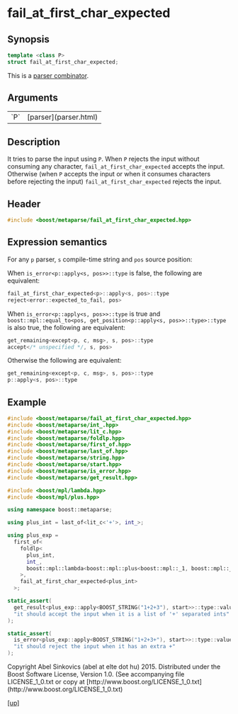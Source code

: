 # fail_at_first_char_expected

## Synopsis

```cpp
template <class P>
struct fail_at_first_char_expected;
```

This is a [parser combinator](parser_combinator.html).

## Arguments

<table cellpadding='0' cellspacing='0'>
  <tr>
    <td>`P`</td>
    <td>[parser](parser.html)</td>
  </tr>
</table>

## Description

It tries to parse the input using `P`. When `P` rejects the input without
consuming any character, `fail_at_first_char_expected` accepts the input.
Otherwise (when `P` accepts the input or when it consumes characters before
rejecting the input) `fail_at_first_char_expected` rejects the input.

## Header

```cpp
#include <boost/metaparse/fail_at_first_char_expected.hpp>
```

## Expression semantics

For any `p` parser, `s` compile-time string and `pos` source position:

When `is_error<p::apply<s, pos>>::type` is false, the following are equivalent:

```cpp
fail_at_first_char_expected<p>::apply<s, pos>::type
reject<error::expected_to_fail, pos>
```

When `is_error<p::apply<s, pos>>::type` is true and
`boost::mpl::equal_to<pos, get_position<p::apply<s, pos>>::type>::type` is also
true, the following are equivalent:

```cpp
get_remaining<except<p, c, msg>, s, pos>::type
accept</* unspecified */, s, pos>
```

Otherwise the following are equivalent:

```cpp
get_remaining<except<p, c, msg>, s, pos>::type
p::apply<s, pos>::type
```

## Example

```cpp
#include <boost/metaparse/fail_at_first_char_expected.hpp>
#include <boost/metaparse/int_.hpp>
#include <boost/metaparse/lit_c.hpp>
#include <boost/metaparse/foldlp.hpp>
#include <boost/metaparse/first_of.hpp>
#include <boost/metaparse/last_of.hpp>
#include <boost/metaparse/string.hpp>
#include <boost/metaparse/start.hpp>
#include <boost/metaparse/is_error.hpp>
#include <boost/metaparse/get_result.hpp>

#include <boost/mpl/lambda.hpp>
#include <boost/mpl/plus.hpp>

using namespace boost::metaparse;

using plus_int = last_of<lit_c<'+'>, int_>;

using plus_exp =
  first_of<
    foldlp<
      plus_int,
      int_,
      boost::mpl::lambda<boost::mpl::plus<boost::mpl::_1, boost::mpl::_2>>::type
    >,
    fail_at_first_char_expected<plus_int>
  >;

static_assert(
  get_result<plus_exp::apply<BOOST_STRING("1+2+3"), start>>::type::value == 6,
  "it should accept the input when it is a list of '+' separated ints"
);

static_assert(
  is_error<plus_exp::apply<BOOST_STRING("1+2+3+"), start>>::type::value,
  "it should reject the input when it has an extra +"
);
```

<p class="copyright">
Copyright Abel Sinkovics (abel at elte dot hu) 2015.
Distributed under the Boost Software License, Version 1.0.
(See accompanying file LICENSE_1_0.txt or copy at
[http://www.boost.org/LICENSE_1_0.txt](http://www.boost.org/LICENSE_1_0.txt)
</p>

[[up]](reference.html)

